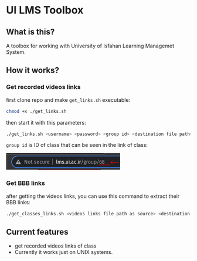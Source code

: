 # UI LMS Toolbox

## What is this?

A toolbox for working with University of Isfahan Learning Managemet System.

## How it works?

### Get recorded videos links

first clone repo and  make `get_links.sh` executable:

```bash
chmod +x ./get_links.sh
```

then start it with this parameters:

```bash
./get_links.sh <username> <password> <group id> <destination file path>
```

`group id` is ID of class that can be seen in the link of class:

![group id example](https://github.com/thantez/ui_lms_toolbox/blob/main/group_id.png?raw=true)

### Get BBB links

after getting the videos links, you can use this command to extract their BBB links:

```bash
./get_classes_links.sh <videos links file path as source> <destination file path>
```

## Current features

- get recorded videos links of class
- Currently it works just on UNIX systems.
